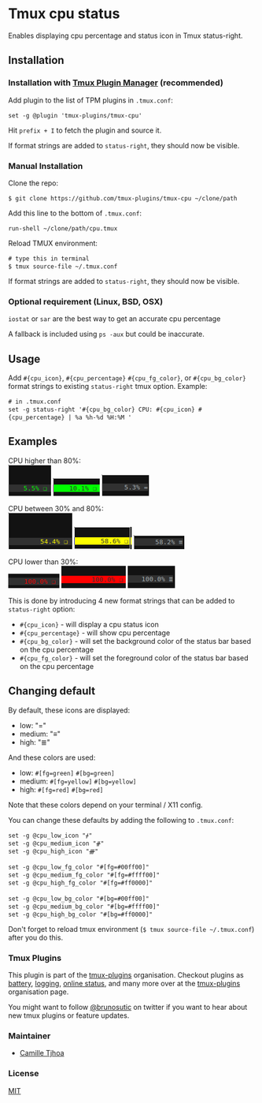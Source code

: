 # Tmux cpu status

Enables displaying cpu percentage and status icon in Tmux status-right.

## Installation
### Installation with [Tmux Plugin Manager](https://github.com/tmux-plugins/tpm) (recommended)

Add plugin to the list of TPM plugins in `.tmux.conf`:

    set -g @plugin 'tmux-plugins/tmux-cpu'

Hit `prefix + I` to fetch the plugin and source it.

If format strings are added to `status-right`, they should now be visible.

### Manual Installation

Clone the repo:

    $ git clone https://github.com/tmux-plugins/tmux-cpu ~/clone/path

Add this line to the bottom of `.tmux.conf`:

    run-shell ~/clone/path/cpu.tmux

Reload TMUX environment:

    # type this in terminal
    $ tmux source-file ~/.tmux.conf

If format strings are added to `status-right`, they should now be visible.

### Optional requirement (Linux, BSD, OSX)

`iostat` or `sar` are the best way to get an accurate cpu percentage

A fallback is included using `ps -aux` but could be inaccurate.

## Usage

Add `#{cpu_icon}`, `#{cpu_percentage}` `#{cpu_fg_color}`, or
`#{cpu_bg_color}` format strings to existing `status-right` tmux option.
Example:

    # in .tmux.conf
    set -g status-right '#{cpu_bg_color} CPU: #{cpu_icon} #{cpu_percentage} | %a %h-%d %H:%M '


## Examples
CPU higher than 80%:<br/>
![low_fg](/screenshots/low_fg.png)
![low_bg](/screenshots/low_bg.png)
![low_icon](/screenshots/low_icon.png)

CPU between 30% and 80%:<br/>
![medium_fg](/screenshots/medium_fg.png)
![medium_bg](/screenshots/medium_bg.png)
![medium_icon](/screenshots/medium_icon.png)

CPU lower than 30%:<br/>
![high_fg](/screenshots/high_fg.png)
![high_bg](/screenshots/high_bg.png)
![high_icon](/screenshots/high_icon.png)

This is done by introducing 4 new format strings that can be added to
`status-right` option:
- `#{cpu_icon}` - will display a cpu status icon
- `#{cpu_percentage}` - will show cpu percentage
- `#{cpu_bg_color}` - will set the background color of the status bar based on the cpu percentage
- `#{cpu_fg_color}` - will set the foreground color of the status bar based on the cpu percentage

## Changing default

By default, these icons are displayed:

 - low: "="
 - medium: "≡"
 - high: "≣"

And these colors are used:

 - low: `#[fg=green]` `#[bg=green]`
 - medium: `#[fg=yellow]` `#[bg=yellow]`
 - high: `#[fg=red]` `#[bg=red]`

Note that these colors depend on your terminal / X11 config.

You can change these defaults by adding the following to `.tmux.conf`:

```
set -g @cpu_low_icon "ᚋ"
set -g @cpu_medium_icon "ᚌ"
set -g @cpu_high_icon "ᚍ"

set -g @cpu_low_fg_color "#[fg=#00ff00]"
set -g @cpu_medium_fg_color "#[fg=#ffff00]"
set -g @cpu_high_fg_color "#[fg=#ff0000]"

set -g @cpu_low_bg_color "#[bg=#00ff00]"
set -g @cpu_medium_bg_color "#[bg=#ffff00]"
set -g @cpu_high_bg_color "#[bg=#ff0000]"
```


Don't forget to reload tmux environment (`$ tmux source-file ~/.tmux.conf`)
after you do this.

### Tmux Plugins

This plugin is part of the [tmux-plugins](https://github.com/tmux-plugins) organisation. Checkout plugins as [battery](https://github.com/tmux-plugins/tmux-battery), [logging](https://github.com/tmux-plugins/tmux-logging), [online status](https://github.com/tmux-plugins/tmux-online-status), and many more over at the [tmux-plugins](https://github.com/tmux-plugins) organisation page.

You might want to follow [@brunosutic](https://twitter.com/brunosutic) on
twitter if you want to hear about new tmux plugins or feature updates.

### Maintainer

 - [Camille Tjhoa](https://github.com/ctjhoa)

### License

[MIT](LICENSE.md)

